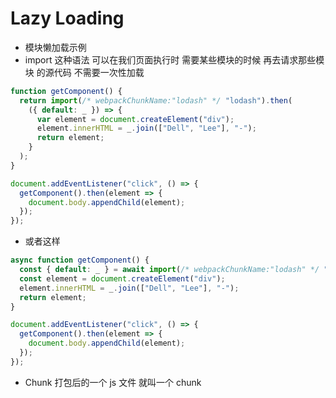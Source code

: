 # Lazy Loading

- 模块懒加载示例
- import 这种语法 可以在我们页面执行时 需要某些模块的时候 再去请求那些模块 的源代码 不需要一次性加载

```javascript
function getComponent() {
  return import(/* webpackChunkName:"lodash" */ "lodash").then(
    ({ default: _ }) => {
      var element = document.createElement("div");
      element.innerHTML = _.join(["Dell", "Lee"], "-");
      return element;
    }
  );
}

document.addEventListener("click", () => {
  getComponent().then(element => {
    document.body.appendChild(element);
  });
});
```

- 或者这样

```javascript
async function getComponent() {
  const { default: _ } = await import(/* webpackChunkName:"lodash" */ "lodash");
  const element = document.createElement("div");
  element.innerHTML = _.join(["Dell", "Lee"], "-");
  return element;
}

document.addEventListener("click", () => {
  getComponent().then(element => {
    document.body.appendChild(element);
  });
});
```

- Chunk 打包后的一个 js 文件 就叫一个 chunk
